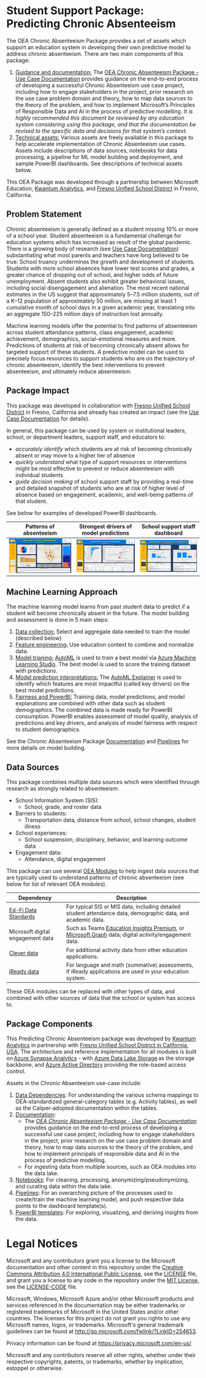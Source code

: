 # Student Support Package: Predicting Chronic Absenteeism 

The OEA Chronic Absenteeism Package provides a set of assets which support an education system in developing their own predictive model to address chronic absenteeism. There are two main components of this package: 

1. <ins>Guidance and documentation:</ins> The [OEA Chronic Absenteeism Package - Use Case Documentation](https://github.com/cstohlmann/oea-at-risk-package/blob/main/Chronic_Absenteeism/docs/OEA%20Chronic%20Absenteeism%20Package%20-%20Use%20Case%20Documentation.pdf) provides guidance on the end-to-end process of developing a successful Chronic Absenteeism use case project, including how to engage stakeholders in the project, prior research on the use case problem domain and theory, how to map data sources to the theory of the problem, and how to implement Microsoft’s Principles of Responsible Data and AI in the process of predictive modelling. <em> It is highly recommended this document be reviewed by any education system considering using this package, and that the documentation be revised to the specific data and decisions for that system’s context.  </em>
2. <ins>Technical assets:</ins> Various assets are freely available in this package to help accelerate implementation of Chronic Absenteeism use cases. Assets include descriptions of data sources, notebooks for data processing, a pipeline for ML model building and deployment, and sample PowerBI dashboards. See descriptions of technical assets below.

This OEA Package was developed through a partnership between Microsoft Education, [Kwantum Analytics](https://www.kwantumanalytics.com/), and [Fresno Unified School District](https://www.fresnounified.org/) in Fresno, California.

## Problem Statement

Chronic absenteeism is generally defined as a student missing 10% or more of a school year. Student absenteeism is a fundamental challenge for education systems which has increased as result of the global pandemic. There is a growing body of research (see [Use Case Documentation](https://github.com/cstohlmann/oea-at-risk-package/blob/main/Chronic_Absenteeism/docs/OEA%20Chronic%20Absenteeism%20Package%20-%20Use%20Case%20Documentation.pdf)) substantiating what most parents and teachers have long believed to be true: School truancy undermines the growth and development of students. Students with more school absences have lower test scores and grades, a greater chance of dropping out of school, and higher odds of future unemployment. Absent students also exhibit greater behavioral issues, including social disengagement and alienation. The most recent national estimates in the US suggest that approximately 5–7.5 million students, out of a K–12 population of approximately 50 million, are missing at least 1 cumulative month of school days in a given academic year, translating into an aggregate 150–225 million days of instruction lost annually.

Machine learning models offer the potential to find patterns of absenteeism across student attendance patterns, class engagement, academic achievement, demographics, social-emotional measures and more. Predictions of students at risk of becoming chronically absent allows for targeted support of these students.  A predictive model can be used to precisely focus resources to support students who are on the trajectory of chronic absenteeism, identify the best interventions to prevent absenteeism, and ultimately reduce absenteeism.  

## Package Impact

This package was developed in collaboration with [Fresno Unified School District](https://www.fresnounified.org/) in Fresno, California and already has created an impact (see the [Use Case Documentation](https://github.com/cstohlmann/oea-at-risk-package/blob/main/Chronic_Absenteeism/docs/OEA%20Chronic%20Absenteeism%20Package%20-%20Use%20Case%20Documentation.pdf) for details). 

In general, this package can be used by system or institutional leaders, school, or department leaders, support staff, and educators to:
 - <em> accurately identify </em> which students are at risk of becoming chronically absent or may move to a higher tier of absence
 - <em> quickly understand </em> what type of support resources or interventions might be most effective to prevent or reduce absenteeism with individual students
 - <em> guide decision making </em> of school support staff by providing a real-time and detailed snapshot of students who are at risk of higher level of absence based on engagement, academic, and well-being patterns of that student. 

See below for examples of developed PowerBI dashboards.

Patterns of absenteeism  |  Strongest drivers of model predictions | School support staff dashboard
:-------------------------:|:-------------------------:|:-------------------------:
![](https://github.com/cstohlmann/oea-at-risk-package/blob/main/Chronic_Absenteeism/docs/images/Chronic%20Absenteeism%20Dashboard%20Overview.png)  |  ![](https://github.com/cstohlmann/oea-at-risk-package/blob/main/Chronic_Absenteeism/docs/images/Chronic%20Absenteeism%20Drivers%20Dashboard.png) | ![](https://github.com/cstohlmann/oea-at-risk-package/blob/main/Chronic_Absenteeism/docs/images/Chronic%20Absenteeism%20Social%20Worker%20Dashboard.png)

## Machine Learning Approach

The machine learning model learns from past student data to predict if a student will become chronically absent in the future. The model building and assessment is done in 5 main steps:

1. <ins>Data collection:</ins> Select and aggregate data needed to train the model (described below)
2. <ins>Feature engineering:</ins> Use education context to combine and normalize data.
3. <ins>Model trianing:</ins> [AutoML](https://docs.microsoft.com/en-us/azure/machine-learning/concept-automated-ml) is used to train a best model via [Azure Machine Learning Studio](https://docs.microsoft.com/en-us/azure/machine-learning/overview-what-is-machine-learning-studio). The best model is used to score the training dataset with predictions.
4. <ins>Model prediction interpretations:</ins> The [AutoML Explainer](https://docs.microsoft.com/en-us/azure/machine-learning/how-to-machine-learning-interpretability-automl) is used to identify which features are most impactful (called key drivers) on the best model predictions.
5. <ins>Fairness and PowerBI:</ins> Training data, model predictions, and model explanations are combined with other data such as student demographics. The combined data is made ready for PowerBI consumption. PowerBI enables assessment of model quality, analysis of predictions and key drivers, and analysis of model fairness with respect to student demographics.

See the Chronic Absenteeism Package [Documentation](https://github.com/cstohlmann/oea-at-risk-package/tree/main/Chronic_Absenteeism/docs) and [Pipelines](https://github.com/cstohlmann/oea-at-risk-package/tree/main/Chronic_Absenteeism/pipelines) for more details on model building.

## Data Sources

This package combines multiple data sources which were identified through research as strongly related to absenteeism: 
* School Information System (SIS):
  + School, grade, and roster data
* Barriers to students:
  + Transportation data, distance from school, school changes, student illness
* School experiences:
  + School suspension, disciplinary, behavior, and learning outcome data
* Engagement data:
  + Attendance, digital engagement

This package can use several [OEA Modules](https://github.com/microsoft/OpenEduAnalytics/tree/main/modules) to help ingest data sources that are typically used to understand patterns of chronic absenteeism (see below for list of relevant OEA modules).  

| Dependency | Description |
| --- | --- |
| [Ed-Fi Data Standards](https://github.com/microsoft/OpenEduAnalytics/tree/main/modules/Education_Data_Standards/Ed-Fi) | For typical SIS or MIS data, including detailed student attendance data, demographic data, and academic data. |
| Microsoft digital engagement data | Such as Teams [Education Insights Premium](https://github.com/microsoft/OpenEduAnalytics/tree/main/modules/Microsoft_Data/Microsoft_Education_Insights_Premium), or [Microsoft Graph](https://github.com/microsoft/OpenEduAnalytics/tree/main/modules/Microsoft_Data/Microsoft_Graph) data; digital activity/engagement data. |
| [Clever data](https://github.com/microsoft/OpenEduAnalytics/tree/main/modules/Digital_Learning_Apps_and_Platforms/Clever) | For additional activity data from other education applications. |
| [iReady data](https://github.com/microsoft/OpenEduAnalytics/tree/main/modules/Digital_Learning_Apps_and_Platforms/iReady) | For language and math (summative) assessments, if iReady applications are used in your education system. |

These OEA modules can be replaced with other types of data, and combined with other sources of data that the school or system has access to.

## Package Components
This Predicting Chronic Absenteeism package was developed by [Kwantum Analytics](https://www.kwantumanalytics.com/) in partnership with [Fresno Unified School District in California, USA](https://www.fresnounified.org/). The architecture and reference implementation for all modules is built on [Azure Synapse Analytics](https://azure.microsoft.com/en-us/services/synapse-analytics/) - with [Azure Data Lake Storage](https://docs.microsoft.com/en-us/azure/storage/blobs/data-lake-storage-introduction) as the storage backbone, and [Azure Active Directory](https://azure.microsoft.com/en-us/services/active-directory/) providing the role-based access control.

Assets in the Chronic Absenteeism use-case include:

1. [Data Dependencies](https://github.com/cstohlmann/oea-at-risk-package/tree/main/Chronic_Absenteeism/data_dependencies): For understanding the various schema mappings to OEA-standardized general-category tables (e.g. Activity tables), as well as the Caliper-adopted documentation within the tables.
2. [Documentation](https://github.com/cstohlmann/oea-at-risk-package/tree/main/Chronic_Absenteeism/docs): 
     * The <em>[OEA Chronic Absenteeism Package - Use Case Documentation](https://github.com/cstohlmann/oea-at-risk-package/blob/main/Chronic_Absenteeism/docs/OEA%20Chronic%20Absenteeism%20Package%20-%20Use%20Case%20Documentation.pdf)</em> provides guidance on the end-to-end process of developing a successful use case project, including how to engage stakeholders in the project, prior research on the use case problem domain and theory, how to map data sources to the theory of the problem, and how to implement principals of responsible data and AI in the process of predictive modelling.
     * For ingesting data from multiple sources, such as OEA modules into the data lake.
3. [Notebooks](https://github.com/cstohlmann/oea-at-risk-package/tree/main/Chronic_Absenteeism/notebooks): For cleaning, processing, anonymizing/pseudonymizing, and curating data within the data lake.
4. [Pipelines](https://github.com/cstohlmann/oea-at-risk-package/tree/main/Chronic_Absenteeism/pipelines): For an overarching picture of the processes used to create/train the machine learning model, and push respective data points to the dashboard template(s).
5. [PowerBI templates](https://github.com/cstohlmann/oea-at-risk-package/tree/main/Chronic_Absenteeism/powerbi): For exploring, visualizing, and deriving insights from the data.

# Legal Notices
Microsoft and any contributors grant you a license to the Microsoft documentation and other content in this repository under the [Creative Commons Attribution 4.0 International Public License](https://creativecommons.org/licenses/by/4.0/legalcode), see the [LICENSE](https://github.com/microsoft/OpenEduAnalytics/blob/main/LICENSE) file, and grant you a license to any code in the repository under the [MIT License](https://opensource.org/licenses/MIT), see the [LICENSE-CODE](https://github.com/microsoft/OpenEduAnalytics/blob/main/LICENSE-CODE) file.

Microsoft, Windows, Microsoft Azure and/or other Microsoft products and services referenced in the documentation may be either trademarks or registered trademarks of Microsoft in the United States and/or other countries. The licenses for this project do not grant you rights to use any Microsoft names, logos, or trademarks. Microsoft's general trademark guidelines can be found at http://go.microsoft.com/fwlink/?LinkID=254653.

Privacy information can be found at https://privacy.microsoft.com/en-us/

Microsoft and any contributors reserve all other rights, whether under their respective copyrights, patents, or trademarks, whether by implication, estoppel or otherwise.

